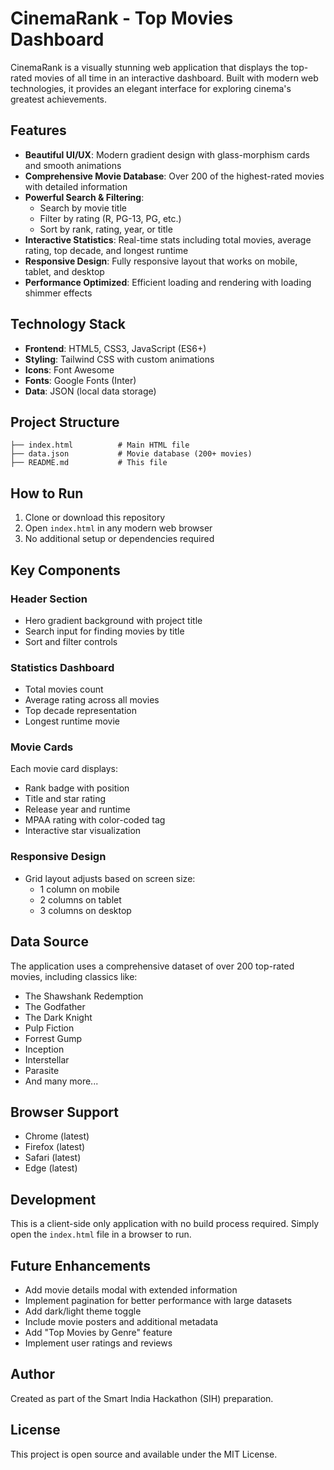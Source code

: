 # CinemaRank - Top Movies Dashboard

CinemaRank is a visually stunning web application that displays the top-rated movies of all time in an interactive dashboard. Built with modern web technologies, it provides an elegant interface for exploring cinema's greatest achievements.

## Features

- **Beautiful UI/UX**: Modern gradient design with glass-morphism cards and smooth animations
- **Comprehensive Movie Database**: Over 200 of the highest-rated movies with detailed information
- **Powerful Search & Filtering**: 
  - Search by movie title
  - Filter by rating (R, PG-13, PG, etc.)
  - Sort by rank, rating, year, or title
- **Interactive Statistics**: Real-time stats including total movies, average rating, top decade, and longest runtime
- **Responsive Design**: Fully responsive layout that works on mobile, tablet, and desktop
- **Performance Optimized**: Efficient loading and rendering with loading shimmer effects

## Technology Stack

- **Frontend**: HTML5, CSS3, JavaScript (ES6+)
- **Styling**: Tailwind CSS with custom animations
- **Icons**: Font Awesome
- **Fonts**: Google Fonts (Inter)
- **Data**: JSON (local data storage)

## Project Structure

```
├── index.html          # Main HTML file
├── data.json           # Movie database (200+ movies)
├── README.md           # This file
```

## How to Run

1. Clone or download this repository
2. Open `index.html` in any modern web browser
3. No additional setup or dependencies required

## Key Components

### Header Section
- Hero gradient background with project title
- Search input for finding movies by title
- Sort and filter controls

### Statistics Dashboard
- Total movies count
- Average rating across all movies
- Top decade representation
- Longest runtime movie

### Movie Cards
Each movie card displays:
- Rank badge with position
- Title and star rating
- Release year and runtime
- MPAA rating with color-coded tag
- Interactive star visualization

### Responsive Design
- Grid layout adjusts based on screen size:
  - 1 column on mobile
  - 2 columns on tablet
  - 3 columns on desktop

## Data Source

The application uses a comprehensive dataset of over 200 top-rated movies, including classics like:
- The Shawshank Redemption
- The Godfather
- The Dark Knight
- Pulp Fiction
- Forrest Gump
- Inception
- Interstellar
- Parasite
- And many more...

## Browser Support

- Chrome (latest)
- Firefox (latest)
- Safari (latest)
- Edge (latest)

## Development

This is a client-side only application with no build process required. Simply open the `index.html` file in a browser to run.

## Future Enhancements

- Add movie details modal with extended information
- Implement pagination for better performance with large datasets
- Add dark/light theme toggle
- Include movie posters and additional metadata
- Add "Top Movies by Genre" feature
- Implement user ratings and reviews

## Author

Created as part of the Smart India Hackathon (SIH) preparation.

## License

This project is open source and available under the MIT License.